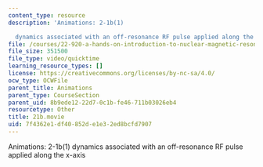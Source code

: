 ```yaml
---
content_type: resource
description: 'Animations: 2-1b(1)

  dynamics associated with an off-resonance RF pulse applied along the x-axis'
file: /courses/22-920-a-hands-on-introduction-to-nuclear-magnetic-resonance-january-iap-1997/7f4362e1df40852de1e32ed8bcfd7907_21b.movie
file_size: 351500
file_type: video/quicktime
learning_resource_types: []
license: https://creativecommons.org/licenses/by-nc-sa/4.0/
ocw_type: OCWFile
parent_title: Animations
parent_type: CourseSection
parent_uid: 8b9ede12-22d7-0c1b-fe46-711b03026eb4
resourcetype: Other
title: 21b.movie
uid: 7f4362e1-df40-852d-e1e3-2ed8bcfd7907
---
```

Animations: 2-1b(1)
dynamics associated with an off-resonance RF pulse applied along the x-axis